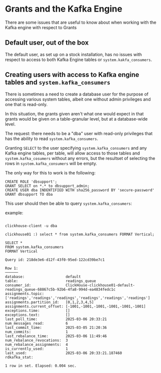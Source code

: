 # Grants and the Kafka Engine   

There are some issues that are useful to know about when working with the Kafka engine with respect to Grants

## Default user, out of the box

The default user, as set up on a stock installation, has no issues with respect to access to both Kafka Engine tables or `system.kakfa_consumers`.

## Creating users with access to Kafka engine tables and `system.kafka_consumers`

There is sometimes a need to create a database user for the purpose of accessing various system tables, albeit one without admin privileges and one that is read-only.

In this situation, the grants given aren't what one would expect in that grants would be given on a table-granular level, but at a database-wide level.

The request: there needs to be a "dba" user with read-only privileges that has the ability to read `system.kafka_consumers`.

Granting `SELECT` to the user specifying `system.kafka_consumers` and any Kafka engine tables, per table, will allow access to those tables and `system.kafka_cosumers` without any errors, but the resultset of selecting the rows in `system.kafka_consumers` will be empty.

The only way for this to work is the following:

```
CREATE ROLE 'dbsupport';
GRANT SELECT on *.* to dbsupport_admin;
CREATE USER dba INDENTIFIED WITH sha256_password BY 'secure-password'
GRANT dbsupport TO dba
```

This user should then be able to query `system.kafka_consumers`:

example:

```

clickhouse-client -u dba

clickhouse01 :) select * from system.kafka_consumers FORMAT Vertical;

SELECT *
FROM system.kafka_consumers
FORMAT Vertical

Query id: 218de3e6-d12f-43f0-95ed-122cd39be7c1

Row 1:
──────
database:                   default
table:                      readings_queue
consumer_id:                ClickHouse-clickhouse01-default-readings_queue-68867c5b-92b6-4fa8-994d-ea4834fedc1c
assignments.topic:          ['readings','readings','readings','readings','readings','readings']
assignments.partition_id:   [0,1,2,3,4,5]
assignments.current_offset: [-1001,-1001,-1001,-1001,-1001,-1001]
exceptions.time:            []
exceptions.text:            []
last_poll_time:             2025-03-06 20:33:21
num_messages_read:          6
last_commit_time:           2025-03-05 21:20:36
num_commits:                1
last_rebalance_time:        2025-03-06 11:49:46
num_rebalance_revocations:  3
num_rebalance_assignments:  4
is_currently_used:          1
last_used:                  2025-03-06 20:33:21.187460
rdkafka_stat:               

1 row in set. Elapsed: 0.004 sec. 
```
